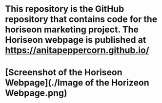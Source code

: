 # This repository is the GitHub repository that contains code for the horiseon marketing project. The Horiseon webpage is published at https://anitapeppercorn.github.io/
# [Screenshot of the Horiseon Webpage](./Image of the Horizeon Webpage.png)
